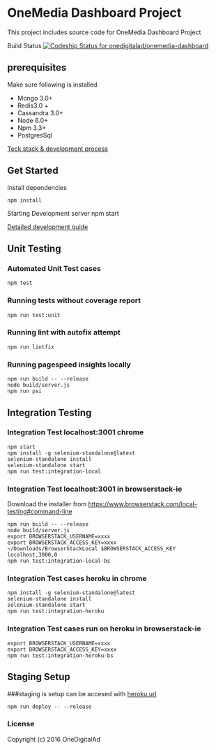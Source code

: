 OneMedia Dashboard Project
===

This project includes source code for OneMedia Dashboard Project

Build Status
[ ![Codeship Status for onedigitalad/onemedia-dashboard](https://codeship.com/projects/90483f90-c1c7-0133-4163-52a5a9222382/status?branch=master)](https://codeship.com/projects/137590)


## prerequisites


Make sure following is installed
* Mongo 3.0+
* Redis3.0 +
* Cassandra 3.0+
* Node 6.0+
* Npm 3.3+
* PostgresSql


[Teck stack & development process](https://github.com/onedigitalad/onemedia-dashboard/wiki)


## Get Started

Install dependencies 


```shell
npm install
```

Starting Development server
npm start

[Detailed development guide](docs/getting-started.md)



## Unit Testing

### Automated Unit Test cases

```shell
npm test
```

### Running tests without coverage report
```shell
npm run test:unit
```


### Running lint with autofix attempt
```shell
npm run lintfix
```

### Running pagespeed insights locally
```shell
npm run build -- --release
node build/server.js
npm run psi
```



## Integration Testing

### Integration Test localhost:3001 chrome

```shell
npm start
npm install -g selenium-standalone@latest
selenium-standalone install
selenium-standalone start
npm run test:integration-local
```

### Integration Test localhost:3001 in browserstack-ie

Download the installer from https://www.browserstack.com/local-testing#command-line

```shell
npm run build -- --release
node build/server.js
export BROWSERSTACK_USERNAME=xxxx
export BROWSERSTACK_ACCESS_KEY=xxxx
~/Downloads/BrowserStackLocal $BROWSERSTACK_ACCESS_KEY localhost,3000,0
npm run test:integration-local-bs
```

### Integration Test cases heroku in chrome


```shell
npm install -g selenium-standalone@latest
selenium-standalone install
selenium-standalone start
npm run test:integration-heroku
```

### Integration Test cases run on heroku in browserstack-ie


```shell
export BROWSERSTACK_USERNAME=xxxx
export BROWSERSTACK_ACCESS_KEY=xxxx
npm run test:integration-heroku-bs
```


## Staging Setup

###staging is setup can be accesed with [heroku url](http://onemedia-dashboard.herokuapp.com)

```shell
npm run deploy -- --release
```
### License

Copyright (c) 2016 OneDigitalAd

